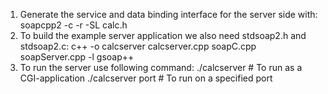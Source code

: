 1. Generate the service and data binding interface for the server side with:
    soapcpp2 -c -r -SL calc.h   
2. To build the example server application we also need stdsoap2.h and stdsoap2.c:
    c++ -o calcserver calcserver.cpp soapC.cpp soapServer.cpp -l gsoap++
3. To run the server use following command:
    ./calcserver        # To run as a CGI-application
    ./calcserver port   # To run on a specified port